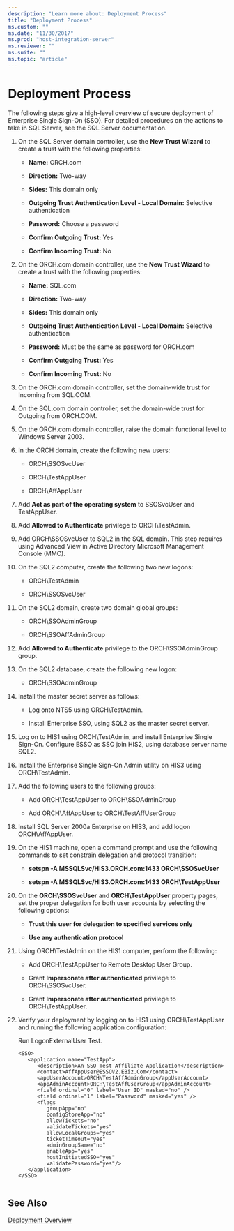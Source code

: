 ```yaml
---
description: "Learn more about: Deployment Process"
title: "Deployment Process"
ms.custom: ""
ms.date: "11/30/2017"
ms.prod: "host-integration-server"
ms.reviewer: ""
ms.suite: ""
ms.topic: "article"
---
```

# Deployment Process
The following steps give a high-level overview of secure deployment of Enterprise Single Sign-On (SSO). For detailed procedures on the actions to take in SQL Server, see the SQL Server documentation.  
  
1.  On the SQL Server domain controller, use the **New Trust Wizard** to create a trust with the following properties:  
  
    -   **Name:** ORCH.com  
  
    -   **Direction:** Two-way  
  
    -   **Sides:** This domain only  
  
    -   **Outgoing Trust Authentication Level - Local Domain:** Selective authentication  
  
    -   **Password:** Choose a password  
  
    -   **Confirm Outgoing Trust:** Yes  
  
    -   **Confirm Incoming Trust:** No  
  
2.  On the ORCH.com domain controller, use the **New Trust Wizard** to create a trust with the following properties:  
  
    -   **Name:** SQL.com  
  
    -   **Direction:** Two-way  
  
    -   **Sides:** This domain only  
  
    -   **Outgoing Trust Authentication Level - Local Domain:** Selective authentication  
  
    -   **Password:** Must be the same as password for ORCH.com  
  
    -   **Confirm Outgoing Trust:** Yes  
  
    -   **Confirm Incoming Trust:** No  
  
3.  On the ORCH.com domain controller, set the domain-wide trust for Incoming from SQL.COM.  
  
4.  On the SQL.com domain controller, set the domain-wide trust for Outgoing from ORCH.COM.  
  
5.  On the ORCH.com domain controller, raise the domain functional level to Windows Server 2003.  
  
6.  In the ORCH domain, create the following new users:  
  
    -   ORCH\SSOSvcUser  
  
    -   ORCH\TestAppUser  
  
    -   ORCH\AffAppUser  
  
7.  Add **Act as part of the operating system** to SSOSvcUser and TestAppUser.  
  
8.  Add **Allowed to Authenticate** privilege to ORCH\TestAdmin.  
  
9. Add ORCH\SSOSvcUser to SQL2 in the SQL domain. This step requires using Advanced View in Active Directory Microsoft Management Console (MMC).  
  
10. On the SQL2 computer, create the following two new logons:  
  
    -   ORCH\TestAdmin  
  
    -   ORCH\SSOSvcUser  
  
11. On the SQL2 domain, create two domain global groups:  
  
    -   ORCH\SSOAdminGroup  
  
    -   ORCH\SSOAffAdminGroup  
  
12. Add **Allowed to Authenticate** privilege to the ORCH\SSOAdminGroup group.  
  
13. On the SQL2 database, create the following new logon:  
  
    -   ORCH\SSOAdminGroup  
  
14. Install the master secret server as follows:  
  
    -   Log onto NTS5 using ORCH\TestAdmin.  
  
    -   Install Enterprise SSO, using SQL2 as the master secret server.  
  
15. Log on to HIS1 using ORCH\TestAdmin, and install Enterprise Single Sign-On. Configure ESSO as SSO join HIS2, using database server name SQL2.  
  
16. Install the Enterprise Single Sign-On Admin utility on HIS3 using ORCH\TestAdmin.  
  
17. Add the following users to the following groups:  
  
    -   Add ORCH\TestAppUser to ORCH\SSOAdminGroup  
  
    -   Add ORCH\AffAppUser to ORCH\TestAffUserGroup  
  
18. Install SQL Server 2000a Enterprise on HIS3, and add logon ORCH\AffAppUser.  
  
19. On the HIS1 machine, open a command prompt and use the following commands to set constrain delegation and protocol transition:  
  
    -   **setspn -A MSSQLSvc/HIS3.ORCH.com:1433 ORCH\SSOSvcUser**  
  
    -   **setspn -A MSSQLSvc/HIS3.ORCH.com:1433 ORCH\TestAppUser**  
  
20. On the **ORCH\SSOSvcUser** and **ORCH\TestAppUser** property pages, set the proper delegation for both user accounts by selecting the following options:  
  
    -   **Trust this user for delegation to specified services only**  
  
    -   **Use any authentication protocol**  
  
21. Using ORCH\TestAdmin on the HIS1 computer, perform the following:  
  
    -   Add ORCH\TestAppUser to Remote Desktop User Group.  
  
    -   Grant **Impersonate after authenticated** privilege to ORCH\SSOSvcUser.  
  
    -   Grant **Impersonate after authenticated** privilege to ORCH\TestAppUser.  
  
22. Verify your deployment by logging on to HIS1 using ORCH\TestAppUser and running the following application configuration:  
  
     Run LogonExternalUser Test.  
  
    ```  
    <SSO>  
       <application name="TestApp">  
          <description>An SSO Test Affiliate Application</description>  
          <contact>AffAppUser@ESSOV2.EBiz.Com</contact>  
          <appUserAccount>ORCH\TestAffAdminGroup</appUserAccount>  
          <appAdminAccount>ORCH\TestAffUserGroup</appAdminAccount>  
          <field ordinal="0" label="User ID" masked="no" />  
          <field ordinal="1" label="Password" masked="yes" />  
          <flags   
             groupApp="no"   
             configStoreApp="no"   
             allowTickets="no"   
             validateTickets="yes"   
             allowLocalGroups="yes"   
             ticketTimeout="yes"   
             adminGroupSame="no"   
             enableApp="yes"   
             hostInitiatedSSO="yes"   
             validatePassword="yes"/>  
       </application>  
    </SSO>  
  
    ```  
  
## See Also  
 [Deployment Overview](../esso/deployment-overview1.md)
